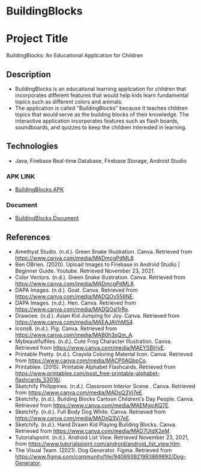 # BuildingBlocks

# Project Title
BuildingBlocks: An Educational Application for Children

## Description
* BuildingBlocks is an educational learning application for children that incorporates different features that would help kids learn fundamental topics such as different colors and animals. 
* The application is called "BuildingBlocks" because it teaches children topics that would serve as the building blocks of their knowledge. The interactive application incorporates features such as flash boards, soundboards, and quizzes to keep the children interested in learning.

## Technologies
* Java, Firebase Real-time Database, Firebase Storage, Android Studio

### APK LINK
* [BuildingBlocks APK](https://github.com/leila-gregorio/BuildingBlocks.git)

### Document
* [BuildingBlocks Document](https://drive.google.com/file/d/1rJPl4FvEEmlI4vFvI8ZBTpomE2KthYPR/view?usp=drive_link)


## References
* Amethyst Studio. (n.d.). Green Snake Illustration. Canva. Retrieved from https://www.canva.com/media/MADmcgPdML8. 
* Ben OBrien. (2020). Upload Images to Firebase in Android Studio | Beginner Guide. Youtube. Retrieved November 23, 2021.
* Color Vectors. (n.d.). Green Snake Illustration. Canva. Retrieved from https://www.canva.com/media/MADmcgPdML8. 
* DAPA Images. (n.d.). Goat. Canva. Retrieved from https://www.canva.com/media/MADQOv556NE.
* DAPA Images. (n.d.). Hen. Canva. Retrieved from https://www.canva.com/media/MADQOsl1rRo. 
* Drawcee. (n.d.). Asian Kid Jumping for Joy. Canva. Retrieved from https://www.canva.com/media/MAEAJAVhMS4. 
* Icons8. (n.d.). Pig. Canva. Retrieved from https://www.canva.com/media/MAB0h3xQm_A. 
* Mybeautifulfiles. (n.d.). Cute Frog Character Illustration. Canva. Retrieved from https://www.canva.com/media/MAEYSBlrlyE.
* Printable Pretty. (n.d.). Crayola Coloring Material Icon. Canva. Retrieved from https://www.canva.com/media/MACP0AQbpCo. 
* Printablee. (2015). Printable Alphabet Flashcards. Retrieved from https://www.printablee.com/post_free-printable-alphabet-flashcards_53016/.
* Sketchify Philippines. (n.d.). Classroom Interior Scene . Canva. Retrieved from https://www.canva.com/media/MADsQ3Vj7eE. 
* Sketchify. (n.d.). Building Blocks Cartoon Children\\\'s Day People. Canva. Retrieved from https://www.canva.com/media/MAEMgicKQ7E.
* Sketchify. (n.d.). Full Body Dog White. Canva. Retrieved from https://www.canva.com/media/MADsQ3Vj7eE.
* Sketchify. (n.d.). Hand Drawn Kid Playing Building Blocks. Canva. Retrieved from https://www.canva.com/media/MAD7UIdX2eM.
* Tutorialspoint. (n.d.). Android List View. Retrieved November 23, 2021, from https://www.tutorialspoint.com/android/android_list_view.htm.
* The Visual Team. (2021). Dog Generator. Figma. Retrieved from https://www.figma.com/community/file/940893921993869892/Dog-Generator.
